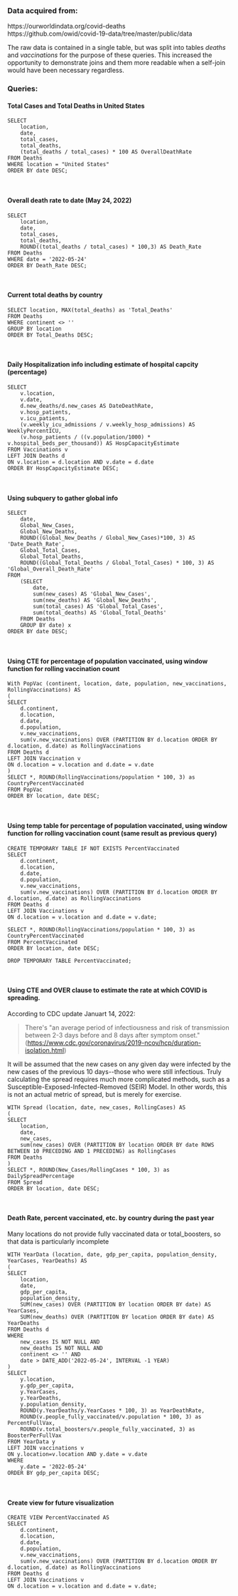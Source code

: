<h3>Data acquired from:</h3>
<p>https://ourworldindata.org/covid-deaths<br>
https://github.com/owid/covid-19-data/tree/master/public/data</p>

<p>The raw data is contained in a single table, but was split into tables <i>deaths</i> and <i>vaccinations</i> for the purpose of these queries. This increased the opportunity to demonstrate joins and them more readable when a self-join would have been necessary regardless.</p>

<h3>Queries:</h3>
<h4>Total Cases and Total Deaths in United States</h4>

```mySQL
SELECT
	location,
	date,
	total_cases,
	total_deaths,
	(total_deaths / total_cases) * 100 AS OverallDeathRate
FROM Deaths
WHERE location = "United States"
ORDER BY date DESC;
```


<br><h4>Overall death rate to date (May 24, 2022)</h4>

```mySQL
SELECT
    location,
    date,
    total_cases,
    total_deaths,
  	ROUND((total_deaths / total_cases) * 100,3) AS Death_Rate
FROM Deaths
WHERE date = '2022-05-24'
ORDER BY Death_Rate DESC;
```


<br><h4>Current total deaths by country</h4>

```mySQL
SELECT location, MAX(total_deaths) as 'Total_Deaths'
FROM Deaths
WHERE continent <> ''
GROUP BY location
ORDER BY Total_Deaths DESC;
```


<br><h4>Daily Hospitalization info including estimate of hospital capcity (percentage)</h4>

```mySQL
SELECT 
	v.location,
	v.date,
	d.new_deaths/d.new_cases AS DateDeathRate,
	v.hosp_patients,
	v.icu_patients,
	(v.weekly_icu_admissions / v.weekly_hosp_admissions) AS WeeklyPercentICU,
	(v.hosp_patients / ((v.population/1000) * v.hospital_beds_per_thousand)) AS HospCapacityEstimate
FROM Vaccinations v
LEFT JOIN Deaths d 
ON v.location = d.location AND v.date = d.date
ORDER BY HospCapacityEstimate DESC;
```


<br><h4>Using subquery to gather global info</h4>

```mySQL
SELECT
	date,
	Global_New_Cases,
	Global_New_Deaths,
 	ROUND((Global_New_Deaths / Global_New_Cases)*100, 3) AS 'Date_Death_Rate',
 	Global_Total_Cases,
 	Global_Total_Deaths,
 	ROUND((Global_Total_Deaths / Global_Total_Cases) * 100, 3) AS 'Global_Overall_Death_Rate'
FROM 
	(SELECT 
		date,
		sum(new_cases) AS 'Global_New_Cases',
		sum(new_deaths) AS 'Global_New_Deaths',
		sum(total_cases) AS 'Global_Total_Cases',
		sum(total_deaths) AS 'Global_Total_Deaths'
	FROM Deaths
	GROUP BY date) x
ORDER BY date DESC;
```




<br><h4>Using CTE for percentage of population vaccinated, using window function for rolling vaccination count</h4>

```mySQL
With PopVac (continent, location, date, population, new_vaccinations, RollingVaccinations) AS
(
SELECT 
	d.continent, 
	d.location, 
	d.date, 
	d.population, 
	v.new_vaccinations,
	sum(v.new_vaccinations) OVER (PARTITION BY d.location ORDER BY d.location, d.date) as RollingVaccinations 
FROM Deaths d
LEFT JOIN Vaccination v
ON d.location = v.location and d.date = v.date
)
SELECT *, ROUND(RollingVaccinations/population * 100, 3) as CountryPercentVaccinated
FROM PopVac
ORDER BY location, date DESC;
```



<br><h4>Using temp table for percentage of population vaccinated, using window function for rolling vaccination count (same result as previous query)</h4>

```mySQL
CREATE TEMPORARY TABLE IF NOT EXISTS PercentVaccinated
SELECT 
	d.continent, 
	d.location, 
	d.date, 
	d.population, 
	v.new_vaccinations,
	sum(v.new_vaccinations) OVER (PARTITION BY d.location ORDER BY d.location, d.date) as RollingVaccinations 
FROM Deaths d
LEFT JOIN Vaccinations v
ON d.location = v.location and d.date = v.date;

SELECT *, ROUND(RollingVaccinations/population * 100, 3) as CountryPercentVaccinated
FROM PercentVaccinated
ORDER BY location, date DESC;

DROP TEMPORARY TABLE PercentVaccinated;
```


<br><h4>Using CTE and OVER clause to estimate the rate at which COVID is spreading.</h4>

According to CDC update Januart 14, 2022: 
> There's "an average period of infectiousness and risk of transmission between 2-3 days before and 8 days after symptom onset."
(https://www.cdc.gov/coronavirus/2019-ncov/hcp/duration-isolation.html)

It will be assumed that the new cases on any given day were infected by the new cases of the previous 10 days--those who were still infectious.
Truly calculating the spread requires much more complicated methods, such as a Susceptible-Exposed-Infected-Removed (SEIR) Model. In other words,
this is not an actual metric of spread, but is merely for exercise.

```mySQL
WITH Spread (location, date, new_cases, RollingCases) AS
(
SELECT 
	location,
	date,
	new_cases,
	sum(new_cases) OVER (PARTITION BY location ORDER BY date ROWS BETWEEN 10 PRECEDING AND 1 PRECEDING) as RollingCases 
FROM Deaths
)
SELECT *, ROUND(New_Cases/RollingCases * 100, 3) as DailySpreadPercentage
FROM Spread
ORDER BY location, date DESC;
```



<br><h4>Death Rate, percent vaccinated, etc. by country during the past year</h4>
Many locations do not provide fully vaccinated data or total_boosters, so that data is particularly incomplete

```mySQL
WITH YearData (location, date, gdp_per_capita, population_density, YearCases, YearDeaths) AS
(
SELECT 
	location,
	date,
	gdp_per_capita,
	population_density,
	SUM(new_cases) OVER (PARTITION BY location ORDER BY date) AS YearCases,
	SUM(new_deaths) OVER (PARTITION BY location ORDER BY date) AS YearDeaths
FROM Deaths d
WHERE 
	new_cases IS NOT NULL AND
	new_deaths IS NOT NULL AND
	continent <> '' AND
	date > DATE_ADD('2022-05-24', INTERVAL -1 YEAR)
)
SELECT
	y.location,
	y.gdp_per_capita,
	y.YearCases,
	y.YearDeaths,
	y.population_density,
	ROUND(y.YearDeaths/y.YearCases * 100, 3) as YearDeathRate,
	ROUND(v.people_fully_vaccinated/v.population * 100, 3) as PercentFullVax, 
	ROUND(v.total_boosters/v.people_fully_vaccinated, 3) as BoosterPerFullVax 
FROM YearData y
LEFT JOIN vaccinations v
ON y.location=v.location AND y.date = v.date
WHERE
	y.date = '2022-05-24'
ORDER BY gdp_per_capita DESC;
```


<br><h4>Create view for future visualization</h4>
```mySQL
CREATE VIEW PercentVaccinated AS
SELECT 
	d.continent, 
	d.location, 
	d.date, 
	d.population, 
	v.new_vaccinations,
	sum(v.new_vaccinations) OVER (PARTITION BY d.location ORDER BY d.location, d.date) as RollingVaccinations 
FROM Deaths d
LEFT JOIN Vaccinations v
ON d.location = v.location and d.date = v.date;
```
